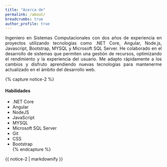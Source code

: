 ```yaml
---
title: "Acerca de"
permalink: /about/
breadcrumbs: true
author_profile: true
---
```


<div style="text-align: justify ">
Ingeniero en Sistemas Computacionales con dos años de experiencia en proyectos utilizando 
tecnologías como .NET Core, Angular, Node.js, Javascript, Bootstrap, MYSQL y Microsoft SQL Server. 
He colaborado en el desarrollo de sistemas que permiten una gestión de recursos, 
optimizando el rendimiento y la experiencia del usuario. Me adapto rápidamente a los 
cambios y disfruto aprendiendo nuevas tecnologías para mantenerme actualizado en el 
ámbito del desarrollo web.
 </div>
<p></p>

{% capture notice-2 %}
#### Habilidades
* .NET Core
* Angular
* NodeJS
* JavaScript
* MYSQL  
* Microsoft SQL Server  
* Git
* CSS  
* Bootstrap  
{% endcapture %}

<div class="notice">
  {{ notice-2 | markdownify }}
</div>
